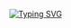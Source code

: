 [![Typing SVG](https://readme-typing-svg.demolab.com?font=Fira+Code&size=29&duration=2000&color=1AAE45&multiline=true&width=456&height=180&lines=Currently+building+...;-+Pracareer;-+ManuscriptCheck+AI;-+Portfolio+(kinda))](https://git.io/typing-svg)

